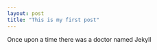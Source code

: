 ```yaml
---
layout: post
title: "This is my first post"
---
```


Once upon a time there was a doctor named Jekyll